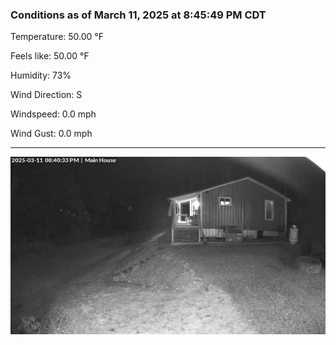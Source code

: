 ### Conditions as of March 11, 2025 at 8:45:49 PM CDT 

Temperature: 50.00 &deg;F

Feels like: 50.00 &deg;F

Humidity: 73%

Wind Direction: S

Windspeed: 0.0 mph

Wind Gust: 0.0 mph

---

<img src="./images/latest.jpeg"/>

